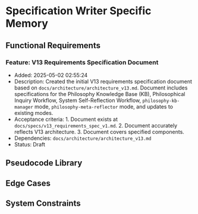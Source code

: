 # Specification Writer Specific Memory
<!-- Entries below should be added reverse chronologically (newest first) -->

## Functional Requirements
### Feature: V13 Requirements Specification Document
- Added: 2025-05-02 02:55:24
- Description: Created the initial V13 requirements specification document based on `docs/architecture/architecture_v13.md`. Document includes specifications for the Philosophy Knowledge Base (KB), Philosophical Inquiry Workflow, System Self-Reflection Workflow, `philosophy-kb-manager` mode, `philosophy-meta-reflector` mode, and updates to existing modes.
- Acceptance criteria: 1. Document exists at `docs/specs/v13_requirements_spec_v1.md`. 2. Document accurately reflects V13 architecture. 3. Document covers specified components.
- Dependencies: `docs/architecture/architecture_v13.md`
- Status: Draft

## Pseudocode Library
<!-- Append new pseudocode blocks using the format below -->

## Edge Cases
<!-- Append new edge cases using the format below -->

## System Constraints
<!-- Append new constraints using the format below -->